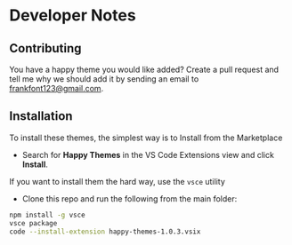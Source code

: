 # Developer Notes

## Contributing

You have a happy theme you would like added? Create a pull request and tell me why we should add it by sending an email to frankfont123@gmail.com.

## Installation 
To install these themes, the simplest way is to Install from the Marketplace

- Search for **Happy Themes** in the VS Code Extensions view and click **Install**.

If you want to install them the hard way, use the `vsce` utility 

- Clone this repo and run the following from the main folder:

```bash
npm install -g vsce
vsce package
code --install-extension happy-themes-1.0.3.vsix
```

